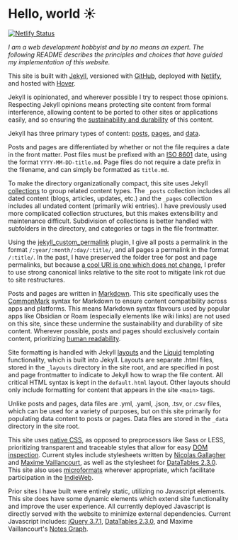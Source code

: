 # Hello, world ☀️

[![Netlify Status](https://api.netlify.com/api/v1/badges/005f5f0e-c50a-42c0-bc92-8b415ca15ba3/deploy-status)](https://app.netlify.com/sites/neon-stardust-12b34a/deploys)

*I am a web development hobbyist and by no means an expert. The following README describes the principles and choices that have guided my implementation of this website.*

This site is built with [Jekyll](https://jekyllrb.com/), versioned with [GitHub](https://github.com/), deployed with [Netlify](https://www.netlify.com/), and hosted with [Hover](https://www.hover.com/).


Jekyll is opinionated, and wherever possible I try to respect those opinions. Respecting Jekyll opinions means protecting site content from formal interference, allowing content to be ported to other sites or applications easily, and so ensuring the [sustainability and durability](https://programminghistorian.org/en/lessons/sustainable-authorship-in-plain-text-using-pandoc-and-markdown) of this content.

Jekyll has three primary types of content: [posts](https://jekyllrb.com/docs/posts/), [pages](https://jekyllrb.com/docs/pages/), and [data](https://jekyllrb.com/docs/datafiles/).

Posts and pages are differentiated by whether or not the file requires a date in the front matter. Post files must be prefixed with an [ISO 8601](https://www.iso.org/iso-8601-date-and-time-format.html) date, using the format <code>YYYY-MM-DD-title.md</code>. Page files do not require a date prefix in the filename, and can simply be formatted as <code>title.md</code>.

To make the directory organizationally compact, this site uses Jekyll [collections](https://jekyllrb.com/docs/collections/) to group related content types. The <code>_posts</code> collection includes all dated content (blogs, articles, updates, etc.) and the <code>_pages</code> collection includes all undated content (primarily wiki entries). I have previously used more complicated collection structures, but this makes extensibility and maintenance difficult. Subdivision of collections is better handled with subfolders in the directory, and categories or tags in the file frontmatter.

Using the [jekyll_custom_permalink](https://github.com/NiklasEi/jekyll_custom_permalink) plugin, I give all posts a permalink in the format <code>/:year/:month/:day/:title/</code>, and all pages a permalink in the format <code>/:title/</code>. In the past, I have preserved the folder tree for post and page permalinks, but because [a cool URI is one which does not change](https://www.w3.org/Provider/Style/URI.html), I prefer to use strong canonical links relative to the site root to mitigate link rot due to site restructures.

Posts and pages are written in [Markdown](https://daringfireball.net/projects/markdown/). This site specifically uses the [CommonMark](https://commonmark.org/) syntax for Markdown to ensure content compatibility across apps and platforms. This means Markdown syntax flavours used by popular apps like Obsidian or Roam (especially elements like wiki links) are not used on this site, since these undermine the sustainability and durability of site content. Wherever possible, posts and pages should exclusively contain content, prioritizing [human readability](https://programminghistorian.org/en/lessons/sustainable-authorship-in-plain-text-using-pandoc-and-markdown).

Site formatting is handled with Jekyll [layouts](https://jekyllrb.com/docs/layouts/) and the [Liquid](https://shopify.github.io/liquid/) templating functionality, which is built into Jekyll. Layouts are separate .html files, stored in the <code>_layouts</code> directory in the site root, and are specified in post and page frontmatter to indicate to Jekyll how to wrap the file content. All critical HTML syntax is kept in the <code>default.html</code> layout. Other layouts should only include formatting for content that appears in the site <code>&lt;main&gt;</code> tags.

Unlike posts and pages, data files are .yml, .yaml, .json, .tsv, or .csv files, which can be used for a variety of purposes, but on this site primarily for populating data content to posts or pages. Data files are stored in the <code>_data</code> directory in the site root.

This site uses [native CSS](https://medium.com/@karstenbiedermann/goodbye-sass-welcome-back-native-css-b3beb096d2b4), as opposed to preprocessors like Sass or LESS, prioritizing transparent and traceable styles that allow for easy [DOM inspection](https://en.wikipedia.org/wiki/DOM_Inspector). Current styles include stylesheets written by [Nicolas Gallagher](https://github.com/necolas/normalize.css) and [Maxime Vaillancourt](https://github.com/maximevaillancourt/digital-garden-jekyll-template), as well as the stylesheet for [DataTables 2.3.0](https://datatables.net/). This site also uses [microformats](https://microformats.org/wiki/about) wherever appropriate, which facilitate participation in the [IndieWeb](https://indieweb.org/).

Prior sites I have built were entirely static, utilizing no Javascript elements. This site does have some dynamic elements which extend site functionality and improve the user experience. All currently deployed Javascript is directly served with the website to minimize external dependencies. Current Javascript includes: [jQuery 3.7.1](https://jquery.com/), [DataTables 2.3.0](https://datatables.net/), and Maxime Vaillancourt's [Notes Graph](https://github.com/maximevaillancourt/digital-garden-jekyll-template/blob/main/_includes/notes_graph.html).
